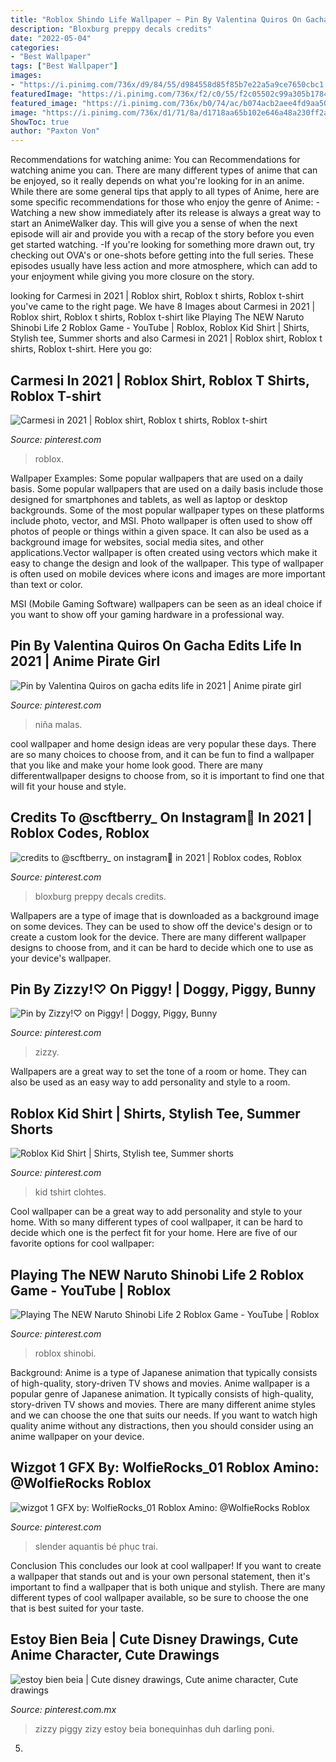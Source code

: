 ```yaml
---
title: "Roblox Shindo Life Wallpaper ~ Pin By Valentina Quiros On Gacha Edits Life In 2021"
description: "Bloxburg preppy decals credits"
date: "2022-05-04"
categories:
- "Best Wallpaper"
tags: ["Best Wallpaper"]
images:
- "https://i.pinimg.com/736x/d9/84/55/d984558d85f85b7e22a5a9ce7650cbc1.jpg"
featuredImage: "https://i.pinimg.com/736x/f2/c0/55/f2c05502c99a305b17845eba2046252f.jpg"
featured_image: "https://i.pinimg.com/736x/b0/74/ac/b074acb2aee4fd9aa5031aa4c3dc4f02.jpg"
image: "https://i.pinimg.com/736x/d1/71/8a/d1718aa65b102e646a48a230ff2a7af4.jpg"
ShowToc: true
author: "Paxton Von"
---
```



Recommendations for watching anime: You can
Recommendations for watching anime you can. There are many different types of anime that can be enjoyed, so it really depends on what you're looking for in an anime. While there are some general tips that apply to all types of Anime, here are some specific recommendations for those who enjoy the genre of Anime: 
-Watching a new show immediately after its release is always a great way to start an AnimeWalker day. This will give you a sense of when the next episode will air and provide you with a recap of the story before you even get started watching. 
-If you're looking for something more drawn out, try checking out OVA's or one-shots before getting into the full series. These episodes usually have less action and more atmosphere, which can add to your enjoyment while giving you more closure on the story.

	

		
looking for Carmesi in 2021 | Roblox shirt, Roblox t shirts, Roblox t-shirt you've came to the right page. We have 8 Images about Carmesi in 2021 | Roblox shirt, Roblox t shirts, Roblox t-shirt like Playing The NEW Naruto Shinobi Life 2 Roblox Game - YouTube | Roblox, Roblox Kid Shirt | Shirts, Stylish tee, Summer shorts and also Carmesi in 2021 | Roblox shirt, Roblox t shirts, Roblox t-shirt. Here you go:
		
    
## Carmesi In 2021 | Roblox Shirt, Roblox T Shirts, Roblox T-shirt

<img loading=lazy src="https://i.pinimg.com/736x/d9/84/55/d984558d85f85b7e22a5a9ce7650cbc1.jpg" onerror="this.onerror=null;this.src='https://tse1.mm.bing.net/th?id=OIP.4bDZq9-YqH-Io_MK9gKK7AHaHa&amp;pid=15.1';" alt="Carmesi in 2021 | Roblox shirt, Roblox t shirts, Roblox t-shirt">

_Source: pinterest.com_

>roblox. 

	

Wallpaper Examples: Some popular wallpapers that are used on a daily basis.
Some popular wallpapers that are used on a daily basis include those designed for smartphones and tablets, as well as laptop or desktop backgrounds. Some of the most popular wallpaper types on these platforms include photo, vector, and MSI. 
Photo wallpaper is often used to show off photos of people or things within a given space. It can also be used as a background image for websites, social media sites, and other applications.Vector wallpaper is often created using vectors which make it easy to change the design and look of the wallpaper. This type of wallpaper is often used on mobile devices where icons and images are more important than text or color. 

MSI (Mobile Gaming Software) wallpapers can be seen as an ideal choice if you want to show off your gaming hardware in a professional way.

    
## Pin By Valentina Quiros On Gacha Edits Life In 2021 | Anime Pirate Girl

<img loading=lazy src="https://i.pinimg.com/736x/79/e7/c8/79e7c8ce4b0b4017c7a60ade02da2d5b.jpg" onerror="this.onerror=null;this.src='https://tse3.mm.bing.net/th?id=OIP.M_vpvpdB97RVz_ZeurQfowHaHQ&amp;pid=15.1';" alt="Pin by Valentina Quiros on gacha edits life in 2021 | Anime pirate girl">

_Source: pinterest.com_

>niña malas. 

	

cool wallpaper and home design ideas are very popular these days. There are so many choices to choose from, and it can be fun to find a wallpaper that you like and make your home look good. There are many differentwallpaper designs to choose from, so it is important to find one that will fit your house and style.

    
## Credits To @scftberry_ On Instagram🌱 In 2021 | Roblox Codes, Roblox

<img loading=lazy src="https://i.pinimg.com/736x/f2/c0/55/f2c05502c99a305b17845eba2046252f.jpg" onerror="this.onerror=null;this.src='https://tse2.mm.bing.net/th?id=OIP.DsP9Q4tPbqtXcTTVt-ZTfAHaHX&amp;pid=15.1';" alt="credits to @scftberry_ on instagram🌱 in 2021 | Roblox codes, Roblox">

_Source: pinterest.com_

>bloxburg preppy decals credits. 

	

Wallpapers are a type of image that is downloaded as a background image on some devices. They can be used to show off the device's design or to create a custom look for the device. There are many different wallpaper designs to choose from, and it can be hard to decide which one to use as your device's wallpaper.

    
## Pin By Zizzy!♡ On Piggy! | Doggy, Piggy, Bunny

<img loading=lazy src="https://i.pinimg.com/736x/d1/71/8a/d1718aa65b102e646a48a230ff2a7af4.jpg" onerror="this.onerror=null;this.src='https://tse3.mm.bing.net/th?id=OIP.YlpJyWeTCYaGetVkto5UDQHaJ3&amp;pid=15.1';" alt="Pin by Zizzy!♡ on Piggy! | Doggy, Piggy, Bunny">

_Source: pinterest.com_

>zizzy. 

	

Wallpapers are a great way to set the tone of a room or home. They can also be used as an easy way to add personality and style to a room.

    
## Roblox Kid Shirt | Shirts, Stylish Tee, Summer Shorts

<img loading=lazy src="https://i.pinimg.com/736x/5b/81/7a/5b817a640c4f6116b0d5354934dbd99e.jpg" onerror="this.onerror=null;this.src='https://tse3.mm.bing.net/th?id=OIP.FzdkwfA6T-dDTnhnrEWisQHaHa&amp;pid=15.1';" alt="Roblox Kid Shirt | Shirts, Stylish tee, Summer shorts">

_Source: pinterest.com_

>kid tshirt clohtes. 

	

Cool wallpaper can be a great way to add personality and style to your home. With so many different types of cool wallpaper, it can be hard to decide which one is the perfect fit for your home. Here are five of our favorite options for cool wallpaper: 

    
## Playing The NEW Naruto Shinobi Life 2 Roblox Game - YouTube | Roblox

<img loading=lazy src="https://i.pinimg.com/736x/62/72/dc/6272dcd8cec4901f8f7854b17fcb3d6f.jpg" onerror="this.onerror=null;this.src='https://tse3.mm.bing.net/th?id=OIP.EL9QCo7n34vKllV-2SzxNQHaFj&amp;pid=15.1';" alt="Playing The NEW Naruto Shinobi Life 2 Roblox Game - YouTube | Roblox">

_Source: pinterest.com_

>roblox shinobi. 

	

Background: Anime is a type of Japanese animation that typically consists of high-quality, story-driven TV shows and movies.
Anime wallpaper is a popular genre of Japanese animation. It typically consists of high-quality, story-driven TV shows and movies. There are many different anime styles and we can choose the one that suits our needs. If you want to watch high quality anime without any distractions, then you should consider using an anime wallpaper on your device.

    
## Wizgot 1 GFX By: WolfieRocks_01 Roblox Amino: @WolfieRocks Roblox

<img loading=lazy src="https://i.pinimg.com/736x/b0/74/ac/b074acb2aee4fd9aa5031aa4c3dc4f02.jpg" onerror="this.onerror=null;this.src='https://tse4.mm.bing.net/th?id=OIP.IgcGNo6Wc3IKfnT3vJPonQHaHa&amp;pid=15.1';" alt="wizgot 1 GFX by: WolfieRocks_01 Roblox Amino: @WolfieRocks Roblox">

_Source: pinterest.com_

>slender aquantis bé phục trai. 

	

Conclusion
This concludes our look at cool wallpaper! If you want to create a wallpaper that stands out and is your own personal statement, then it's important to find a wallpaper that is both unique and stylish. There are many different types of cool wallpaper available, so be sure to choose the one that is best suited for your taste.

    
## Estoy Bien Beia | Cute Disney Drawings, Cute Anime Character, Cute Drawings

<img loading=lazy src="https://i.pinimg.com/736x/39/df/ea/39dfeadb5c097e28a92537572735d98e.jpg" onerror="this.onerror=null;this.src='https://tse2.mm.bing.net/th?id=OIP.xTBkPrlbxCa5eIkqxvs8LQHaLH&amp;pid=15.1';" alt="estoy bien beia | Cute disney drawings, Cute anime character, Cute drawings">

_Source: pinterest.com.mx_

>zizzy piggy zizy estoy beia bonequinhas duh darling poni. 

	

5.

